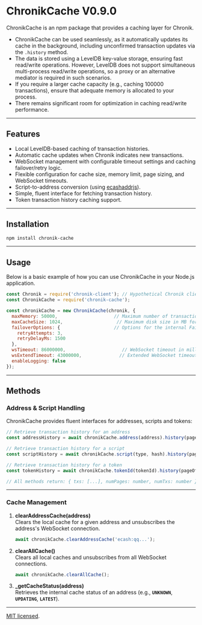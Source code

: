 # ChronikCache V0.9.0

ChronikCache is an npm package that provides a caching layer for Chronik.  

- ChronikCache can be used seamlessly, as it automatically updates its cache in the background, including unconfirmed transaction updates via the `.history` method.  
- The data is stored using a LevelDB key-value storage, ensuring fast read/write operations. However, LevelDB does not support simultaneous multi-process read/write operations, so a proxy or an alternative mediator is required in such scenarios.  
- If you require a larger cache capacity (e.g., caching 100000 transactions), ensure that adequate memory is allocated to your process.  
- There remains significant room for optimization in caching read/write performance.

---

## Features

- Local LevelDB-based caching of transaction histories.  
- Automatic cache updates when Chronik indicates new transactions.  
- WebSocket management with configurable timeout settings and caching failover/retry logic.  
- Flexible configuration for cache size, memory limit, page sizing, and WebSocket timeouts.  
- Script-to-address conversion (using [ecashaddrjs](https://www.npmjs.com/package/ecashaddrjs)).  
- Simple, fluent interface for fetching transaction history.  
- Token transaction history caching support.

---

## Installation

```bash
npm install chronik-cache
```

---

## Usage

Below is a basic example of how you can use ChronikCache in your Node.js application.

```js
const Chronik = require('chronik-client'); // Hypothetical Chronik client
const ChronikCache = require('chronik-cache');

const chronikCache = new ChronikCache(chronik, {
  maxMemory: 50000,                     // Maximum number of transactions to cache in memory
  maxCacheSize: 1024,                    // Maximum disk size in MB for the local cache
  failoverOptions: {                    // Options for the internal FailoverHandler
    retryAttempts: 3,
    retryDelayMs: 1500
  },
  wsTimeout: 86000000,                     // WebSocket timeout in milliseconds
  wsExtendTimeout: 43000000,              // Extended WebSocket timeout in milliseconds
  enableLogging: false
});
```

---

## Methods

### Address & Script Handling

ChronikCache provides fluent interfaces for addresses, scripts and tokens:

```javascript
// Retrieve transaction history for an address
const addressHistory = await chronikCache.address(address).history(pageOffset, pageSize);

// Retrieve transaction history for a script
const scriptHistory = await chronikCache.script(type, hash).history(pageOffset, pageSize);

// Retrieve transaction history for a token
const tokenHistory = await chronikCache.tokenId(tokenId).history(pageOffset, pageSize);

// All methods return: { txs: [...], numPages: number, numTxs: number }
```

---

### Cache Management

1. **clearAddressCache(address)**  
   Clears the local cache for a given address and unsubscribes the address's WebSocket connection.  
   ```js
   await chronikCache.clearAddressCache('ecash:qq...');
   ```

2. **clearAllCache()**  
   Clears all local caches and unsubscribes from all WebSocket connections.  
   ```js
   await chronikCache.clearAllCache();
   ```

3. **_getCacheStatus(address)**  
   Retrieves the internal cache status of an address (e.g., **`UNKNOWN`**, **`UPDATING`**, **`LATEST`**).  

---

 [MIT licensed](./LICENSE).